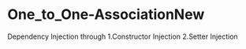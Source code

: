 # One_to_One-AssociationNew
Dependency Injection through 1.Constructor Injection 2.Setter Injection
